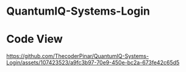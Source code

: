 # QuantumIQ-Systems-Login

# Code View

https://github.com/ThecoderPinar/QuantumIQ-Systems-Login/assets/107423523/a9fc3b97-70e9-450e-bc2a-673fe42c65d5

